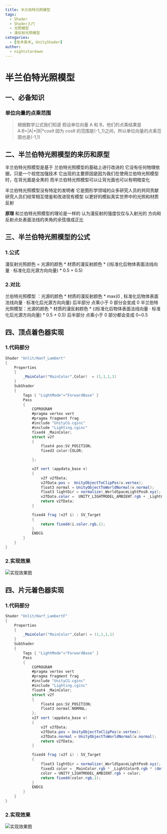 ```yaml
---
title: 半兰伯特光照模型
tags:
  - Shader
  - Shader入门
  - 光照模型
  - 漫反射光照模型
categories:
  - [技术美术, UnityShader]
author:
  - nightstardawn
---
```


# 半兰伯特光照模型

## 一、必备知识

### 单位向量的点乘范围

> 根据数学公式我们知道
> 假设单位向量 A 和 B，他们的点乘结果是 A·B=|A|\*|B|\*cosθ
> 因为 cosθ 的范围是(-1,,1)之间，所以单位向量的点乘范围也是(-1,1)

## 二、半兰伯特光照模型的来历和原型

半兰伯特光照模型是基于 兰伯特光照模型的基础上进行改进的
它没有任何物理依据，只是一个视觉加强技术
它出现的主要原因是因为我们在使用兰伯特光照模型时，在背光面是全黑的
而半兰伯特光照模型可以让背光面也可以有明暗变化

半兰伯特光照模型没有特定的发明者
它是图形学领域的众多研究人员的共同贡献
研究人员们经常相互借鉴和改进现有模型
以更好的模拟真实世界中的光照和材质反射

**原理**
和兰伯特光照模型的理论是一样的
认为漫反射的强度仅仅与入射光的 方向和反射点处表面法线的夹角的余弦值成正比

## 三、半兰伯特光照模型的公式

### 1.公式

漫反射光照颜色 = 光源的颜色 \* 材质的漫反射颜色 \* ((标准化后物体表面法线向量 · 标准化后光源方向向量) \* 0.5 + 0.5)

### 2.对比

兰伯特光照模型 ：光源的颜色 \* 材质的漫反射颜色 \* max(0 , 标准化后物体表面法线向量 · 标准化后光源方向向量)
后半部分 点乘小于 0 部分会变成 0
半兰伯特光照模型：光源的颜色 \* 材质的漫反射颜色 \* ((标准化后物体表面法线向量 · 标准化后光源方向向量) \* 0.5 + 0.5)
后半部分 点乘小于 0 部分都会变成 0~0.5

## 四、顶点着色器实现

### 1.代码部分

```cs
Shader "Unlit/Hanf_Lambert"
{
    Properties
    {
        _MainColor("MainColor",Color)  = (1,1,1,1)
    }
    SubShader
    {
        Tags { "LightMode"="ForwardBase" }
        Pass
        {
            CGPROGRAM
            #pragma vertex vert
            #pragma fragment frag
            #include "UnityCG.cginc"
            #include "Lighting.cginc"
            fixed4 _MainColor;
            struct v2f
            {
                float4 pos:SV_POSITION;
                fixed3 color:COLOR;

            };

            v2f vert (appdata_base v)
            {
                v2f v2fData;
                v2fData.pos =  UnityObjectToClipPos(v.vertex);
                float3 normal = UnityObjectToWorldNormal(v.normal);
                float3 lightDir = normalize(_WorldSpaceLightPos0.xyz);
                v2fData.color =  UNITY_LIGHTMODEL_AMBIENT.rgb + _LightColor0.rgb *  _MainColor *(dot(normal,lightDir)*0.5+0.5);
                return v2fData;
            }

            fixed4 frag (v2f i) : SV_Target
            {
                return fixed4(i.color.rgb,1);
            }
            ENDCG
        }
    }
}
```

### 2.实现效果

![ 实现效果图](https://s2.loli.net/2024/08/16/hQIoeOF9m48aMN1.png)

## 四、片元着色器实现

### 1.代码部分

```cs
Shader "Unlit/Harf_LambertF"
{
    Properties
    {
        _MainColor("MainColor",Color) = (1,1,1,1)
    }
    SubShader
    {
        Tags { "LightMode"="ForwardBase" }
        Pass
        {
            CGPROGRAM
            #pragma vertex vert
            #pragma fragment frag
            #include "UnityCG.cginc"
            #include "Lighting.cginc"
            float4 _MainColor;
            struct v2f
            {
                float4 pos:SV_POSITION;
                float3 normal:NORMAL;
            };
            v2f vert (appdata_base v)
            {
                v2f v2fData;
                v2fData.pos = UnityObjectToClipPos(v.vertex);
                v2fData.normal = UnityObjectToWorldNormal(v.normal);
                return v2fData;
            }

            fixed4 frag (v2f i) : SV_Target
            {
                float3 lightDir = normalize(_WorldSpaceLightPos0.xyz);
                fixed3 color = _MainColor.rgb * _LightColor0.rgb * (dot(i.normal,lightDir)*0.5+0.5);
                color = UNITY_LIGHTMODEL_AMBIENT.rgb + color;
                return fixed4(color.rgb,1);
            }
            ENDCG
        }
    }
}

```

### 2.实现效果

![实现效果图](https://s2.loli.net/2024/08/19/VuQhOlaM7vZziS2.png)
